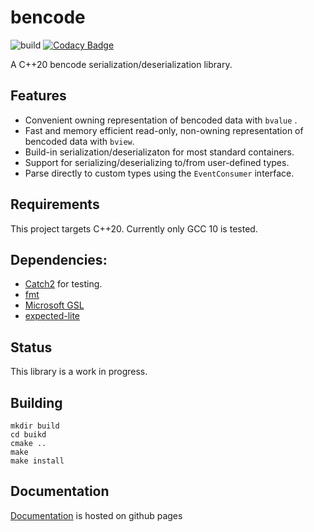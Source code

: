 # bencode

![build](https://github.com/fbdtemme/bencode/workflows/build/badge.svg?branch=master)
[![Codacy Badge](https://api.codacy.com/project/badge/Grade/5cc3eec94d8a486dab62afeab5130def)](https://app.codacy.com/manual/floriandetemmerman/bencode?utm_source=github.com&utm_medium=referral&utm_content=fbdtemme/bencode&utm_campaign=Badge_Grade_Dashboard)

A C++20 bencode serialization/deserialization library.

## Features

* Convenient owning representation of bencoded data with `bvalue` .
* Fast and memory efficient read-only, non-owning representation of bencoded data with `bview`.
* Build-in serialization/deserializaton for most standard containers.
* Support for serializing/deserializing to/from user-defined types. 
* Parse directly to custom types using the `EventConsumer` interface.

## Requirements

This project targets C++20. 
Currently only GCC 10 is tested.

## Dependencies:

* [Catch2](https://github.com/catchorg/Catch2) for testing.
* [fmt](https://github.com/fmtlib/fmt)
* [Microsoft GSL](https://github.com/microsoft/GSL)
* [expected-lite](https://github.com/martinmoene/expected-lite)


## Status

This library is a work in progress.


## Building

```
mkdir build
cd buikd
cmake ..
make 
make install
``` 
## Documentation
[Documentation](https://fbdtemme.github.io/bencode/) is hosted on github pages 

